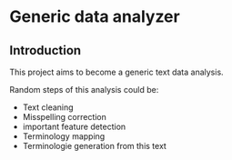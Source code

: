 # Generic data analyzer

## Introduction

This project aims to become a generic text data analysis.

Random steps of this analysis could be:

* Text cleaning
* Misspelling correction
* important feature detection
* Terminology mapping
* Terminologie generation from this text
